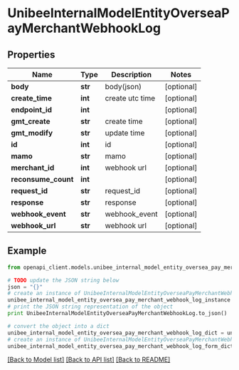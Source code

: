 # UnibeeInternalModelEntityOverseaPayMerchantWebhookLog


## Properties

Name | Type | Description | Notes
------------ | ------------- | ------------- | -------------
**body** | **str** | body(json) | [optional] 
**create_time** | **int** | create utc time | [optional] 
**endpoint_id** | **int** |  | [optional] 
**gmt_create** | **str** | create time | [optional] 
**gmt_modify** | **str** | update time | [optional] 
**id** | **int** | id | [optional] 
**mamo** | **str** | mamo | [optional] 
**merchant_id** | **int** | webhook url | [optional] 
**reconsume_count** | **int** |  | [optional] 
**request_id** | **str** | request_id | [optional] 
**response** | **str** | response | [optional] 
**webhook_event** | **str** | webhook_event | [optional] 
**webhook_url** | **str** | webhook url | [optional] 

## Example

```python
from openapi_client.models.unibee_internal_model_entity_oversea_pay_merchant_webhook_log import UnibeeInternalModelEntityOverseaPayMerchantWebhookLog

# TODO update the JSON string below
json = "{}"
# create an instance of UnibeeInternalModelEntityOverseaPayMerchantWebhookLog from a JSON string
unibee_internal_model_entity_oversea_pay_merchant_webhook_log_instance = UnibeeInternalModelEntityOverseaPayMerchantWebhookLog.from_json(json)
# print the JSON string representation of the object
print UnibeeInternalModelEntityOverseaPayMerchantWebhookLog.to_json()

# convert the object into a dict
unibee_internal_model_entity_oversea_pay_merchant_webhook_log_dict = unibee_internal_model_entity_oversea_pay_merchant_webhook_log_instance.to_dict()
# create an instance of UnibeeInternalModelEntityOverseaPayMerchantWebhookLog from a dict
unibee_internal_model_entity_oversea_pay_merchant_webhook_log_form_dict = unibee_internal_model_entity_oversea_pay_merchant_webhook_log.from_dict(unibee_internal_model_entity_oversea_pay_merchant_webhook_log_dict)
```
[[Back to Model list]](../README.md#documentation-for-models) [[Back to API list]](../README.md#documentation-for-api-endpoints) [[Back to README]](../README.md)


